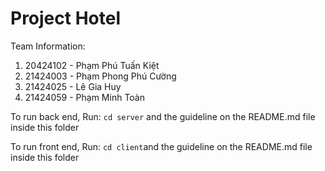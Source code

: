 # Project Hotel

Team Information:

1. 20424102 - Phạm Phú Tuấn Kiệt
2. 21424003 - Phạm Phong Phú Cường
3. 21424025 - Lê Gia Huy
4. 21424059 - Phạm Minh Toàn

To run back end, Run: `cd server` and the guideline on the README.md file inside this folder

To run front end, Run: `cd client`and the guideline on the README.md file inside this folder
